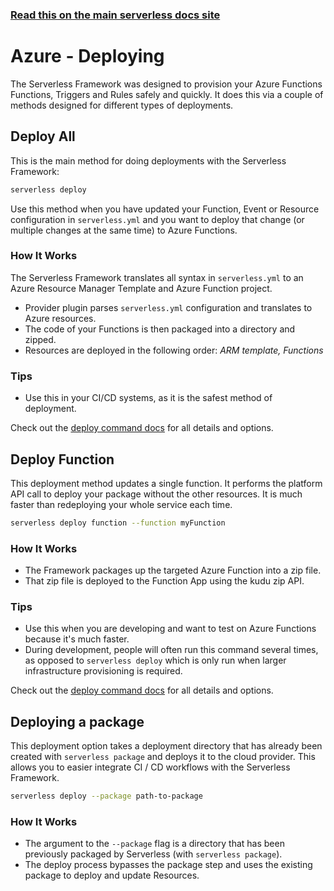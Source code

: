 <!--
title: Serverless Framework - Azure Functions Guide - Deploying
menuText: Deploying
menuOrder: 8
description: How to deploy your Azure Functions functions and their required infrastructure
layout: Doc
-->

<!-- DOCS-SITE-LINK:START automatically generated  -->
### [Read this on the main serverless docs site](https://www.serverless.com/framework/docs/providers/azure/guide/deploying)
<!-- DOCS-SITE-LINK:END -->

# Azure - Deploying

The Serverless Framework was designed to provision your Azure Functions
Functions, Triggers and Rules safely and quickly.  It does this via a couple of
methods designed for different types of deployments.

## Deploy All

This is the main method for doing deployments with the Serverless Framework:

```bash
serverless deploy
```

Use this method when you have updated your Function, Event or Resource
configuration in `serverless.yml` and you want to deploy that change (or multiple
changes at the same time) to Azure Functions.

### How It Works

The Serverless Framework translates all syntax in `serverless.yml` to an Azure
Resource Manager Template and Azure Function project.

* Provider plugin parses `serverless.yml` configuration and translates to Azure resources.
* The code of your Functions is then packaged into a directory and zipped.
* Resources are deployed in the following order: *ARM template, Functions*

### Tips

* Use this in your CI/CD systems, as it is the safest method of deployment.

Check out the [deploy command docs](../cli-reference/deploy.md) for all details and options.

## Deploy Function

This deployment method updates a single function. It performs the platform API
call to deploy your package without the other resources. It is much faster than
redeploying your whole service each time.

```bash
serverless deploy function --function myFunction
```

### How It Works

* The Framework packages up the targeted Azure Function into a zip file.
* That zip file is deployed to the Function App using the kudu zip API.

### Tips

* Use this when you are developing and want to test on Azure Functions because it's much faster.
* During development, people will often run this command several times, as opposed to `serverless deploy` which is only run when larger infrastructure provisioning is required.

Check out the [deploy command docs](../cli-reference/deploy.md) for all details and options.

## Deploying a package

This deployment option takes a deployment directory that has already been created
with `serverless package` and deploys it to the cloud provider. This allows you
to easier integrate CI / CD workflows with the Serverless Framework.

```bash
serverless deploy --package path-to-package
```

### How It Works

- The argument to the `--package` flag is a directory that has been previously packaged by Serverless (with `serverless package`).
- The deploy process bypasses the package step and uses the existing package to deploy and update Resources.
